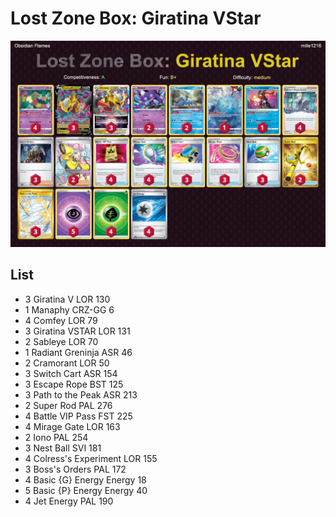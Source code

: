 # Lost Zone Box: Giratina VStar

![decklist](../../!Images/Standard/6BST-OBF/Lost%20Zone%20Giratina.PNG)

## List
* 3 Giratina V LOR 130
* 1 Manaphy CRZ-GG 6
* 4 Comfey LOR 79
* 3 Giratina VSTAR LOR 131
* 2 Sableye LOR 70
* 1 Radiant Greninja ASR 46
* 2 Cramorant LOR 50
* 3 Switch Cart ASR 154
* 3 Escape Rope BST 125
* 3 Path to the Peak ASR 213
* 2 Super Rod PAL 276
* 4 Battle VIP Pass FST 225
* 4 Mirage Gate LOR 163
* 2 Iono PAL 254
* 3 Nest Ball SVI 181
* 4 Colress's Experiment LOR 155
* 3 Boss's Orders PAL 172
* 4 Basic {G} Energy Energy 18
* 5 Basic {P} Energy Energy 40
* 4 Jet Energy PAL 190
